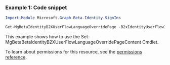 ### Example 1: Code snippet

```powershellImport-Module Microsoft.Graph.Beta.Identity.SignIns

Get-MgBetaIdentityB2XUserFlowLanguageOverridePage -B2xIdentityUserFlowId $b2xIdentityUserFlowId -UserFlowLanguageConfigurationId $userFlowLanguageConfigurationId
```
This example shows how to use the Set-MgBetaBetaIdentityB2XUserFlowLanguageOverridePageContent Cmdlet.
To learn about permissions for this resource, see the [permissions reference](/graph/permissions-reference).

